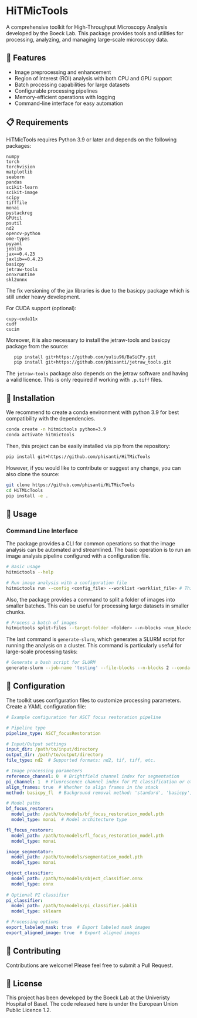 # HiTMicTools

A comprehensive toolkit for High-Throughput Microscopy Analysis developed by the Boeck Lab. This package provides tools and utilities for processing, analyzing, and managing large-scale microscopy data.

## 🎯 Features

- Image preprocessing and enhancement
- Region of Interest (ROI) analysis with both CPU and GPU support
- Batch processing capabilities for large datasets
- Configurable processing pipelines
- Memory-efficient operations with logging
- Command-line interface for easy automation

## 📋 Requirements
HiTMicTools requires Python 3.9 or later and depends on the following packages:

```
numpy
torch
torchvision
matplotlib
seaborn
pandas
scikit-learn
scikit-image
scipy
tifffile
monai
pystackreg
GPUtil
psutil
nd2
opencv-python
ome-types
pyyaml
joblib
jax==0.4.23
jaxlib==0.4.23 
basicpy
jetraw-tools
onnxruntime
skl2onnx
```
The fix versioning of the jax libraries is due to the basicpy package which is still under heavy development.

For CUDA support (optional):
```
cupy-cuda11x
cudf
cucim
```
Moreover, it is also necessary to install the jetraw-tools and basicpy package from the source:
```bash
   pip install git+https://github.com/yuliu96/BaSiCPy.git
   pip install git+https://github.com/phisanti/jetraw_tools.git
```

The `jetraw-tools` package also depends on the jetraw software and having a valid licence. This is only required if working with `.p.tiff` files.

## 🚀 Installation
We recommend to create a conda environment with python 3.9 for best compatibility with the dependencies.
```bash
conda create -n hitmictools python=3.9
conda activate hitmictools
```
Then, this project can be easily installed via pip from the repository:
```bash
pip install git+https://github.com/phisanti/HiTMicTools
```

However, if you would like to contribute or suggest any change, you can also clone the source:
```bash
git clone https://github.com/phisanti/HiTMicTools
cd HiTMicTools
pip install -e .
```

## 📖 Usage

### Command Line Interface

The package provides a CLI for common operations so that the image analysis can be automated and streamlined. The basic operation is to run an image analysis pipeline configured with a configuration file. 

```bash
# Basic usage
hitmictools --help

# Run image analysis with a configuration file
hitmictools run --config <config_file> --worklist <worklist_file> # This second argument is optional
```

Also, the package provides a command to split a folder of images into smaller batches. This can be useful for processing large datasets in smaller chunks.
```bash
# Process a batch of images
hitmictools split-files --target-folder <folder> --n-blocks <num_blocks>
```

The last command is `generate-slurm`, which generates a SLURM script for running the analysis on a cluster. This command is particularly useful for large-scale processing tasks:
```bash
# Generate a bash script for SLURM
generate-slurm --job-name 'testing' --file-blocks --n-blocks 2 --conda-env 'img_analysis'  --config-file './your_config.yml'    
```

## 🔧 Configuration

The toolkit uses configuration files to customize processing parameters. Create a YAML configuration file:

```yaml
# Example configuration for ASCT focus restoration pipeline

# Pipeline type
pipeline_type: ASCT_focusRestoration

# Input/Output settings
input_dir: /path/to/input/directory
output_dir: /path/to/output/directory
file_type: nd2  # Supported formats: nd2, tif, tiff, etc.

# Image processing parameters
reference_channel: 0  # Brightfield channel index for segmentation
pi_channel: 1  # Fluorescence channel index for PI classification or other measurements
align_frames: true  # Whether to align frames in the stack
method: basicpy_fl  # Background removal method: 'standard', 'basicpy', or 'basicpy_fl'

# Model paths
bf_focus_restorer:
  model_path: /path/to/models/bf_focus_restoration_model.pth
  model_type: monai  # Model architecture type

fl_focus_restorer:
  model_path: /path/to/models/fl_focus_restoration_model.pth
  model_type: monai

image_segmentator:
  model_path: /path/to/models/segmentation_model.pth
  model_type: monai

object_classifier:
  model_path: /path/to/models/object_classifier.onnx
  model_type: onnx
  
# Optional PI classifier
pi_classifier:
  model_path: /path/to/models/pi_classifier.joblib
  model_type: sklearn

# Processing options
export_labeled_mask: true  # Export labeled mask images
export_aligned_image: true  # Export aligned images
```

## 🤝 Contributing

Contributions are welcome! Please feel free to submit a Pull Request.

## 📝 License

This project has been developed by the Boeck Lab at the Univeristy Hospital of Basel. The code released here is under the European Union Public Licence 1.2.